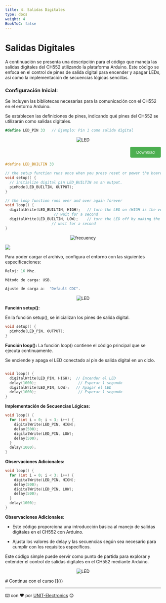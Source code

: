 ```yaml
---
title: 4. Salidas Digitales
type: docs
weight: 4
BookToC: false
---
```


# Salidas Digitales

A continuación se presenta una descripción para el código que maneja las salidas digitales del CH552 utilizando la plataforma Arduino. Este código se enfoca en el control de pines de salida digital para encender y apagar LEDs, así como la implementación de secuencias lógicas sencillas.

### Configuración Inicial:

Se incluyen las bibliotecas necesarias para la comunicación con el CH552 en el entorno Arduino.

Se establecen las definiciones de pines, indicando qué pines del CH552 se utilizarán como salidas digitales.

```c#
#define LED_PIN 33   // Ejemplo: Pin 1 como salida digital
```

<p align="center">
    <img src="/docs/4-Salidas_digitales/images/a764d1bb-b3cf-442c-a767-f7a168104e75.png" alt="LED">
</p>

<div style="text-align: right;">
    <a href="/docs/4-Salidas_digitales/code/blink.ino" download="blink.ino">
        <button style="background-color: #4CAF50; color: white; padding: 10px 20px; border: none; border-radius: 4px; cursor: pointer;">
            Download 
        </button>
    </a>
</div>


```c
#define LED_BUILTIN 33

// the setup function runs once when you press reset or power the board
void setup() {
  // initialize digital pin LED_BUILTIN as an output.
  pinMode(LED_BUILTIN, OUTPUT);
}

// the loop function runs over and over again forever
void loop() {
  digitalWrite(LED_BUILTIN, HIGH);   // turn the LED on (HIGH is the voltage level)
                      // wait for a second
  digitalWrite(LED_BUILTIN, LOW);    // turn the LED off by making the voltage LOW
                     // wait for a second
}
```
<p align="center">
    <img src="/docs/4-Salidas_digitales/images/frecuency.png" alt="frecuency">
</p>


![](/docs/4-Salidas_digitales/images/osci.png)

Para poder cargar el archivo, configura el entorno con las siguientes especificaciones:

```C
Reloj: 16 Mhz.

Método de carga: USB.

Ajuste de carga a:  "Default CDC".
```
<p align="center">
    <img src="/docs/4-Salidas_digitales/images/config.png" alt="LED">
</p>

**Función setup():** 

En la función setup(), se inicializan los pines de salida digital.
```c
void setup() {
  pinMode(LED_PIN, OUTPUT);
}
```
**Función loop():** 
La función loop() contiene el código principal que se ejecuta continuamente.

Se enciende y apaga el LED conectado al pin de salida digital en un ciclo.
```c

void loop() {
  digitalWrite(LED_PIN, HIGH);  // Encender el LED
  delay(1000);                   // Esperar 1 segundo
  digitalWrite(LED_PIN, LOW);   // Apagar el LED
  delay(1000);                   // Esperar 1 segundo
}
```
**Implementación de Secuencias Lógicas:**


```c
void loop() {
  for (int i = 0; i < 3; i++) {
    digitalWrite(LED_PIN, HIGH);
    delay(500);
    digitalWrite(LED_PIN, LOW);
    delay(500);
  }
  delay(1000);
}
```
**Observaciones Adicionales:**
```c
void loop() {
  for (int i = 0; i < 3; i++) {
    digitalWrite(LED_PIN, HIGH);
    delay(500);
    digitalWrite(LED_PIN, LOW);
    delay(500);
  }
  delay(1000);
}
```
**Observaciones Adicionales:** 

- Este código proporciona una introducción básica al manejo de salidas digitales en el CH552 con Arduino.

- Ajusta los valores de delay y las secuencias según sea necesario para cumplir con los requisitos específicos.

Este código simple puede servir como punto de partida para explorar y entender el control de salidas digitales en el CH552 mediante Arduino.




<p align="center">
    <img src="/docs/4-Salidas_digitales/images/blink.gif" alt="LED">
</p>
# Continua con el curso [](/) 




---
⌨️ con ❤️ por [UNIT-Electronics](https://github.com/UNIT-Electronics) 😊